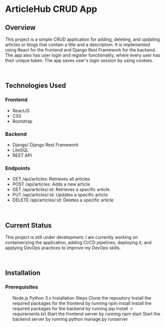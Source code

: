 <h1>ArticleHub CRUD App</h1>

<h2>Overview</h2>
<p>This project is a simple CRUD application for adding, deleting, and updating articles or blogs that contain a title and a description. It is implemented using React for the frontend and Django Rest Framework for the backend. The app also has user login and register functionality, where every user has their unique token. The app saves user's login session by using cookies.</p>
<br/>
<h2>Technologies Used</h2>
<h3>Frontend</h3>
<ul>
    <li>ReactJS</li>
    <li>CSS</li>
    <li>Bootstrap</li> 
</ul>

<h3>Backend</h3>
<ul>
    <li>Django/ Django Rest Framework</li>
    <li>LiteSQL</li>
    <li>REST API</li>
</ul>

<h3>Endpoints</h3>
<ul>
    <li>GET /api/articles: Retrieves all articles</li>
    <li>POST /api/articles: Adds a new article</li>
    <li>GET /api/articles/:id: Retrieves a specific article</li>
    <li>PUT /api/articles/:id: Updates a specific article</li>
    <li>DELETE /api/articles/:id: Deletes a specific article</li>
</ul>
<br/>
<h2>Current Status</h2>
<p>This project is still under development. I am currently working on containerizing the application, adding CI/CD pipelines, deploying it, and applying DevOps practices to improve my DevOps skills.
</p>
<br/>
<h2>Installation</h2>
<h3>Prerequisites</h3>
<ul>
Node.js
Python 3.x
Installation Steps
Clone the repository
Install the required packages for the frontend by running npm install
Install the required packages for the backend by running pip install -r requirements.txt
Start the frontend server by running npm start
Start the backend server by running python manage.py runserver
</ul>
